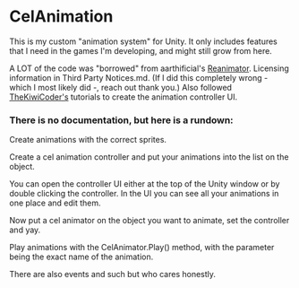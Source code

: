 # CelAnimation

This is my custom "animation system" for Unity. It only includes features that I need in the games I'm developing, and might still grow from here.

A LOT of the code was "borrowed" from aarthificial's [Reanimator](https://github.com/aarthificial/reanimation). Licensing information in Third Party Notices.md. (If I did this completely wrong - which I most likely did -, reach out thank you.) Also followed [TheKiwiCoder's](https://www.youtube.com/@TheKiwiCoder) tutorials to create the animation controller UI.



### There is no documentation, but here is a rundown:

Create animations with the correct sprites.

Create a cel animation controller and put your animations into the list on the object.

You can open the controller UI either at the top of the Unity window or by double clicking the controller. In the UI you can see all your animations in one place and edit them.

Now put a cel animator on the object you want to animate, set the controller and yay.

Play animations with the CelAnimator.Play() method, with the parameter being the exact name of the animation.

There are also events and such but who cares honestly.